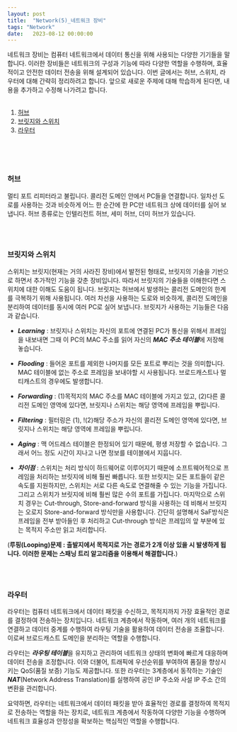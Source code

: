 ```yaml
---
layout: post
title:  "Network(5)_네트워크 장비"
tags: "Network"
date:   2023-08-12 00:00:00
---
```



네트워크 장비는 컴퓨터 네트워크에서 데이터 통신을 위해 사용되는 다양한 기기들을 말합니다. 이러한 장비들은 네트워크의 구성과 기능에 따라 다양한 역할을 수행하며, 효율적이고 안전한 데이터 전송을 위해 설계되어 있습니다. 이번 글에서는 허브, 스위치, 라우터에 대해 간략히 정리하려고 합니다. 앞으로 새로운 주제에 대해 학습하게 된다면, 내용을 추가하고 수정해 나가려고 합니다.
<br>
<br>

1. [허브](#허브)
2. [브릿지와 스위치](#브릿지와-스위치)
3. [라우터](#라우터)
<br>
<br>
<br>

### **허브**
멀티 포트 리피터라고 불립니다. 콜리전 도메인 안에서 PC들을 연결합니다. 일차선 도로를 사용하는 것과 비슷하게 어느 한 순간에 한 PC만 네트워크 상에 데이터를 실어 보냅니다. 허브 종류로는 인텔리전트 허브, 세미 허브, 더미 허브가 있습니다.

<br>
<br>

### **브릿지와 스위치**
스위치는 브릿지(현재는 거의 사라진 장비)에서 발전된 형태로, 브릿지의 기술을 기반으로 하면서 추가적인 기능을 갖춘 장비입니다. 따라서 브릿지의 기술들을 이해한다면 스위치에 대한 이해도 도움이 됩니다. 브릿지는 허브에서 발생하는 콜리전 도메인의 한계를 극복하기 위해 사용됩니다. 여러 차선을 사용하는 도로와 비슷하게, 콜리전 도메인을 분리하여 데이터를 동시에 여러 PC로 실어 보냅니다. 브릿지가 사용하는 기능들은 다음과 같습니다.

- ***Learning*** : 브릿지나 스위치는 자신의 포트에 연결된 PC가 통신을 위해서 프레임을 내보내면 그때 이 PC의 MAC 주소를 읽어 자신의 ***MAC 주소 테이블***에 저장해 놓습니다.

- ***Flooding*** : 들어온 포트를 제외한 나머지를 모든 포트로 뿌리는 것을 의미합니다. MAC 테이블에 없는 주소로 프레임을 보내야할 시 사용됩니다. 브로드캐스트나 멀티캐스트의 경우에도 발생합니다.

- ***Forwarding*** : (1)목적지의 MAC 주소를 MAC 테이블에 가지고 있고, (2)다른 콜리전 도메인 영역에 있다면, 브릿지나 스위치는 해당 영역에 프레임을 뿌립니다. 

- ***Filtering*** : 필터링은 (1), !(2)해당 주소가 자신의 콜리전 도메인 영역에 있다면, 브릿지나 스위치는 해당 영역에 프레임을 뿌립니다.

- ***Aging*** : 맥 어드레스 테이블은 한정되어 있기 때문에, 평생 저장할 수 없습니다. 그래서 어느 정도 시간이 지나고 나면 정보를 테이블에서 지웁니다.

- ***차이점*** : 스위치는 처리 방식이 하드웨어로 이루어지기 때문에 소프트웨어적으로 프레임을 처리하는 브릿지에 비해 훨씬 빠릅니다. 또한 브릿지는 모든 포트들이 같은 속도를 지원하지만, 스위치는 서로 다른 속도로 연결해줄 수 있는 기능을 가집니다. 그리고 스위치가 브릿지에 비해 훨씬 많은 수의 포트를 가집니다. 마지막으로 스위치 경우는 Cut-through, Store-and-forward 방식을 사용하는 데 비해서 브릿지는 오로지 Store-and-forward 방식만을 사용합니다. 간단히 설명해서 SaF방식은 프레임을 전부 받아들인 후 처리하고 Cut-through 방식은 프레임의 앞 부분에 있는 목적지 주소만 읽고 처리합니다.

(**루핑(Looping)문제 : 출발지에서 목적지로 가는 경로가 2개 이상 있을 시 발생하게 됩니다. 이러한 문제는 스패닝 트리 알고리즘을 이용해서 해결합니다.**)

<br>
<br>

### **라우터**
라우터는 컴퓨터 네트워크에서 데이터 패킷을 수신하고, 목적지까지 가장 효율적인 경로를 결정하여 전송하는 장치입니다. 네트워크 계층에서 작동하며, 여러 개의 네트워크를 연결하고 데이터 중계를 수행하여 라우팅 기술을 활용하여 데이터 전송을 조율합니다. 이로써 브로드캐스트 도메인을 분리하는 역할을 수행합니다.

라우터는 ***라우팅 테이블***을 유지하고 관리하여 네트워크 상태의 변화에 빠르게 대응하며 데이터 전송을 조정합니다. 이와 더불어, 트래픽에 우선순위를 부여하여 품질을 향상시키는 QoS(품질 보증) 기능도 제공합니다. 또한 라우터는 3계층에서 동작하는 기술인 ***NAT***(Network Address Translation)를 실행하여 공인 IP 주소와 사설 IP 주소 간의 변환을 관리합니다.

요약하면, 라우터는 네트워크에서 데이터 패킷을 받아 효율적인 경로를 결정하여 목적지로 전송하는 역할을 하는 장치로, 네트워크 계층에서 작동하여 다양한 기능을 수행하며 네트워크 효율성과 안정성을 확보하는 핵심적인 역할을 수행합니다.
